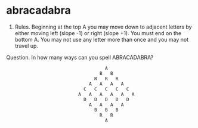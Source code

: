 # abracadabra
1. Rules. Beginning at the top A you may move down to adjacent letters by
either moving left (slope -1) or right (slope +1). You must end on the bottom
A. You may not use any letter more than once and you may not travel up.

Question. In how many ways can you spell ABRACADABRA?

                                         A
                                       B   B
                                     R   R   R
                                   A   A   A   A
                                 C   C   C   C   C
                               A   A   A   A   A   A
                                 D   D   D   D   D
                                   A   A   A   A  
                                     B   B   B
                                       R   R
                                         A
